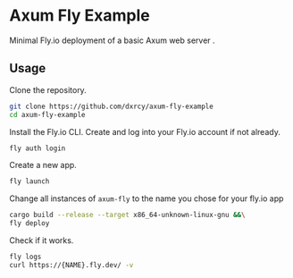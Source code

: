 # Axum Fly Example

Minimal Fly.io deployment of a basic Axum web server .

## Usage

Clone the repository.

```sh
git clone https://github.com/dxrcy/axum-fly-example
cd axum-fly-example
```

Install the Fly.io CLI.
Create and log into your Fly.io account if not already.

```sh
fly auth login
```

Create a new app.

```sh
fly launch
```

Change all instances of `axum-fly` to the name you chose for your fly.io app

```sh
cargo build --release --target x86_64-unknown-linux-gnu &&\
fly deploy
```

Check if it works.

```sh
fly logs
curl https://{NAME}.fly.dev/ -v
```

